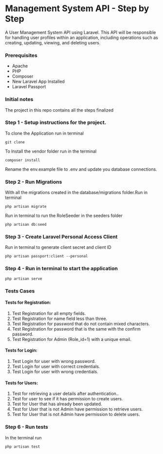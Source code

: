 # Management System API - Step by Step
A User Management System API using Laravel. This API will be responsible for handling user profiles within an application, including operations such as creating, updating, viewing, and deleting users.

### Prerequisites
* Apache
* PHP
* Composer
* New Laravel App Installed
* Laravel Passport

### Initial notes
The project in this repo contains all the steps finalized

### Step 1 - Setup instructions for the project.
To clone the Application run in terminal
```
git clone 
```
To Install the vendor folder run in the terminal
```
composer install
```
Rename the env.example file to .env and update you database connections.

### Step 2 - Run Migrations
With all the migrations created in the database/migrations folder.Run in terminal
```
php artisan migrate
```
Run in terminal to run the RoleSeeder in the seeders folder
```
php artisan db:seed
```
### Step 3 - Create Laravel Personal Access Client
Run in terminal to generate client secret and client ID
```
php artisan passport:client --personal
```
### Step 4 - Run in terminal to start the application
```
php artisan serve
```
### Tests Cases

 #### Tests for Registration:
1. Test Registration for all empty fields.
2. Test Registration for name field less than three.
3. Test Registration for password that do not contain mixed characters.
4. Test Registration for password that is the same with the confirm password.
5. Test Registration for Admin (Role_id=1) with a unique email.

 #### Tests for Login:
1. Test Login for user with wrong password.
2. Test Login for user with correct credentials.
3. Test Login for user with wrong credentials.

 #### Tests for Users:
1. Test for retrieving a user details after authentication..
2. Test for user to see if it has permission to create users.
3. Test for User that has already been updated.
4. Test for User that is not Admin have permission to retrieve users.
5. Test for User that is not Admin have permission to delete users.


### Step 6 - Run tests
In the terminal run
```
php artisan test
```

